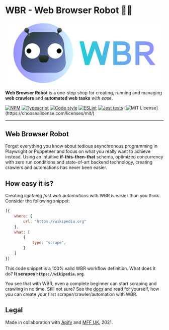 # WBR - Web Browser Robot 🤖🔮

![Logo](./docs/static/img/logo.svg)

**Web Browser Robot** is a one-stop shop for creating, running and managing **web crawlers** and **automated web tasks** _with ease_.

[![NPM](https://img.shields.io/npm/v/@wbr-project/wbr-interpret?logo=npm)](https://www.npmjs.com/package/@wbr-project/wbr-interpret)
[![Typescript](https://img.shields.io/npm/types/@wbr-project/wbr-interpret?logo=typescript&)](https://www.npmjs.com/package/@wbr-project/wbr-interpret)
[![Code style](https://img.shields.io/static/v1?label=Code%20style&message=Airbnb&color=salmon&logo=airbnb&)](https://github.com/airbnb/javascript)
[![ESLint](https://img.shields.io/github/workflow/status/barjin/wbr/ESLint?label=ESLint&logo=eslint&)](https://github.com/barjin/wbr/actions/workflows/eslint-linter.yml)
[![Jest tests](https://img.shields.io/github/workflow/status/barjin/wbr/Jest%20Tests?label=Tests&logo=jest&)](https://github.com/barjin/wbr/actions/workflows/jest-tests.yml)
[![MIT License](https://img.shields.io/github/license/barjin/wbr?)](https://choosealicense.com/licenses/mit/)
___

## Web Browser Robot

Forget everything you know about tedious asynchronous programming in Playwright or Puppeteer and focus on what you really want to achieve instead. Using an intuitive **if-this-then-that** schema, optimized concurrency with zero run conditions and state-of-art backend technology, creating crawlers and automations has never been easier.

## How easy it is?
Creating _lightning fast web automations_ with WBR is easier than you think. Consider the following snippet:
```javascript
[{
    where: {
        url: "https://wikipedia.org"
    },
    what: [
        {
            type: "scrape",
        }
    ]
}]
```
This code snippet is a 100% valid WBR workflow definition. What does it do? **It scrapes `https://wikipedia.org`**.

You see that with WBR, even a complete beginner can start scraping and crawling in no time. Still not sure? See the [docs](./docs/) and read for yourself, how you can create your first scraper/crawler/automation with WBR.

## Legal 

Made in collaboration with [Apify](https://apify.com/) and [MFF UK](https://mff.cuni.cz), 2021.
